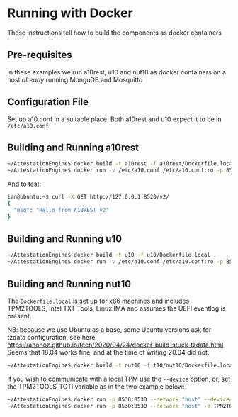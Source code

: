 # Running with Docker

These instructions tell how to build the components as docker containers

## Pre-requisites

In these examples we run a10rest, u10 and nut10 as docker containers on a host *already* running MongoDB and Mosquitto


## Configuration File

Set up a10.conf in a suitable place. Both a10rest and u10 expect it to be in `/etc/a10.conf`

## Building and Running a10rest

```bash
~/AttestationEngine$ docker build -t a10rest -f a10rest/Dockerfile.local .
~/AttestationEngine$ docker run -v /etc/a10.conf:/etc/a10.conf:ro -p 8520:8520 --network="host" a10rest
```

And to test:

```bash
ian@ubuntu:~$ curl -X GET http://127.0.0.1:8520/v2/
{
  "msg": "Hello from A10REST v2"
}
```


## Building and Running u10

```bash
~/AttestationEngine$ docker build -t u10 -f u10/Dockerfile.local .
~/AttestationEngine$ docker run -v /etc/a10.conf:/etc/a10.conf:ro -p 8540:8540 --network="host" u10
```


## Building and Running nut10

The `Dockerfile.local` is set up for x86 machines and includes TPM2TOOLS, Intel TXT Tools, Linux IMA and assumes the UEFI eventlog is present.

NB: because we use Ubuntu as a base, some Ubuntu versions ask for tzdata configuration, see here: https://anonoz.github.io/tech/2020/04/24/docker-build-stuck-tzdata.html  Seems that 18.04 works fine, and at the time of writing 20.04 did not.

```bash
~/AttestationEngine$ docker build -t nut10 -f t10/nut10/Dockerfile.local .
```

If you wish to communicate with a local TPM use the `--device` option, or, set the TPM2TOOLS_TCTI variable as in the two example below:

```bash
~/AttestationEngine$ docker run -p 8530:8530 --network "host" --device=/dev/tpm0 nut10
~/AttestationEngine$ docker run -p 8530:8530 --network "host" -e TPM2TOOLS_TCTI='mssim:host=localhost,port=2321' nut10
```